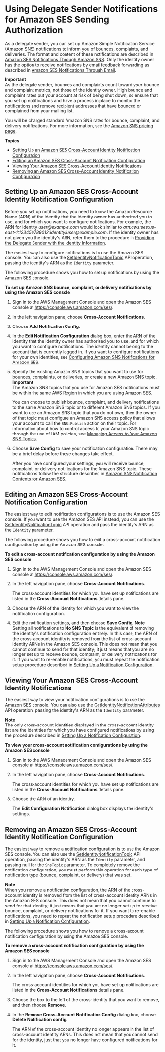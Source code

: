 # Using Delegate Sender Notifications for Amazon SES Sending Authorization<a name="sending-authorization-delegate-sender-tasks-notifications"></a>

As a delegate sender, you can set up Amazon Simple Notification Service \(Amazon SNS\) notifications to inform you of bounces, complaints, and deliveries\. The format and content of these notifications are described in [Amazon SES Notifications Through Amazon SNS](notifications-via-sns.md)\. Only the identity owner has the option to receive notifications by email feedback forwarding as described in [Amazon SES Notifications Through Email](notifications-via-email.md)\.

**Important**  
As the delegate sender, bounces and complaints count toward *your* bounce and complaint metrics, not those of the identity owner\. High bounce and complaint rates put your account at risk of being shut down, so ensure that you set up notifications and have a process in place to monitor the notifications and remove recipient addresses that have bounced or complained from your mailing list\. 

You will be charged standard Amazon SNS rates for bounce, complaint, and delivery notifications\. For more information, see the [Amazon SNS pricing page](https://aws.amazon.com/sns/pricing)\.

**Topics**
+ [Setting Up an Amazon SES Cross\-Account Identity Notification Configuration](#sending-authorization-delegate-sender-tasks-management-add)
+ [Editing an Amazon SES Cross\-Account Notification Configuration](#sending-authorization-delegate-sender-tasks-management-edit)
+ [Viewing Your Amazon SES Cross\-Account Identity Notifications](#sending-authorization-delegate-sender-tasks-management-list)
+ [Removing an Amazon SES Cross\-Account Identity Notification Configuration](#sending-authorization-delegate-sender-tasks-management-remove)

## Setting Up an Amazon SES Cross\-Account Identity Notification Configuration<a name="sending-authorization-delegate-sender-tasks-management-add"></a>

Before you set up notifications, you need to know the Amazon Resource Name \(ARN\) of the identity that the identity owner has authorized you to use, and for which you want to configure notifications\. For example, the ARN for identity *user@example\.com* would look similar to *arn:aws:ses:us\-east\-1:123456789012:identity/user@example\.com*\. If the identity owner has not given you the identity's ARN, refer them to the procedure in [Providing the Delegate Sender with the Identity Information](sending-authorization-identity-owner-tasks-identity.md)\.

The easiest way to configure notifications is to use the Amazon SES console\. You can also use the [SetIdentityNotificationTopic](http://docs.aws.amazon.com/ses/latest/APIReference/API_SetIdentityNotificationTopic.html) API operation, passing the identity's ARN as the `Identity` parameter\.

The following procedure shows you how to set up notifications by using the Amazon SES console\.

**To set up Amazon SNS bounce, complaint, or delivery notifications by using the Amazon SES console**

1. Sign in to the AWS Management Console and open the Amazon SES console at [https://console\.aws\.amazon\.com/ses/](https://console.aws.amazon.com/ses/)\.

1. In the left navigation pane, choose **Cross\-Account Notifications**\.

1. Choose **Add Notification Config**\.

1. In the **Edit Notification Configuration** dialog box, enter the ARN of the identity that the identity owner has authorized you to use, and for which you want to configure notifications\. The identity cannot belong to the account that is currently logged in\. If you want to configure notifications for your own identities, see [Configuring Amazon SNS Notifications for Amazon SES](configure-sns-notifications.md)\.

1. Specify the existing Amazon SNS topics that you want to use for bounces, complaints, or deliveries, or create a new Amazon SNS topic\.
**Important**  
The Amazon SNS topics that you use for Amazon SES notifications must be within the same AWS Region in which you are using Amazon SES\.

   You can choose to publish bounce, complaint, and delivery notifications to the same Amazon SNS topic or to different Amazon SNS topics\. If you want to use an Amazon SNS topic that you do not own, then the owner of that topic must configure an Amazon SNS access policy that allows your account to call the `SNS:Publish` action on their topic\. For information about how to control access to your Amazon SNS topic through the use of IAM policies, see [Managing Access to Your Amazon SNS Topics](http://docs.aws.amazon.com/sns/latest/dg/AccessPolicyLanguage.html)\.

1. Choose **Save Config** to save your notification configuration\. There may be a brief delay before these changes take effect\.

   After you have configured your settings, you will receive bounce, complaint, or delivery notifications for the Amazon SNS topic\. These notifications follow the structure described in [Amazon SNS Notification Contents for Amazon SES](notification-contents.md)\. 

## Editing an Amazon SES Cross\-Account Notification Configuration<a name="sending-authorization-delegate-sender-tasks-management-edit"></a>

The easiest way to edit notification configurations is to use the Amazon SES console\. If you want to use the Amazon SES API instead, you can use the [SetIdentityNotificationTopic](http://docs.aws.amazon.com/ses/latest/APIReference/API_SetIdentityNotificationTopic.html) API operation and pass the identity's ARN as the `Identity` parameter\.

The following procedure shows you how to edit a cross\-account notification configuration by using the Amazon SES console\.

**To edit a cross\-account notification configuration by using the Amazon SES console**

1. Sign in to the AWS Management Console and open the Amazon SES console at [https://console\.aws\.amazon\.com/ses/](https://console.aws.amazon.com/ses/)\.

1. In the left navigation pane, choose **Cross\-Account Notifications**\.

   The cross\-account identities for which you have set up notifications are listed in the **Cross\-Account Notifications** details pane\. 

1. Choose the ARN of the identity for which you want to view the notification configuration\.

1. Edit the notification settings, and then choose **Save Config**\.
**Note**  
Setting all notifications to **No SNS Topic** is the equivalent of removing the identity's notification configuration entirely\. In this case, the ARN of the cross\-account identity is removed from the list of cross\-account identity ARNs in the Amazon SES console\. This does not mean that you cannot continue to send for that identity; it just means that you are no longer set up to receive bounce, complaint, or delivery notifications for it\. If you want to re\-enable notifications, you must repeat the notification setup procedure described in [Setting Up a Notification Configuration](#sending-authorization-delegate-sender-tasks-management-add)\.

## Viewing Your Amazon SES Cross\-Account Identity Notifications<a name="sending-authorization-delegate-sender-tasks-management-list"></a>

The easiest way to view your notification configurations is to use the Amazon SES console\. You can also use the [GetIdentityNotificationAttributes](http://docs.aws.amazon.com/ses/latest/APIReference/API_GetIdentityNotificationAttributes.html) API operation, passing the identity's ARN as the `Identity` parameter\.

**Note**  
The only cross\-account identities displayed in the cross\-account identity list are the identities for which you have configured notifications by using the procedure described in [Setting Up a Notification Configuration](#sending-authorization-delegate-sender-tasks-management-add)\. 

**To view your cross\-account notification configurations by using the Amazon SES console**

1. Sign in to the AWS Management Console and open the Amazon SES console at [https://console\.aws\.amazon\.com/ses/](https://console.aws.amazon.com/ses/)\.

1. In the left navigation pane, choose **Cross\-Account Notifications**\.

   The cross\-account identities for which you have set up notifications are listed in the **Cross\-Account Notifications** details pane\. 

1. Choose the ARN of an identity\.

   The **Edit Configuration Notification** dialog box displays the identity's settings\. 

## Removing an Amazon SES Cross\-Account Identity Notification Configuration<a name="sending-authorization-delegate-sender-tasks-management-remove"></a>

The easiest way to remove a notification configuration is to use the Amazon SES console\. You can also use the [SetIdentityNotificationTopic](http://docs.aws.amazon.com/ses/latest/APIReference/API_SetIdentityNotificationTopic.html) API operation, passing the identity's ARN as the `Identity` parameter, and passing null for the `SnsTopic` parameter\. To completely remove the notification configuration, you must perform this operation for each type of notification type \(bounce, complaint, or delivery\) that was set\. 

**Note**  
When you remove a notification configuration, the ARN of the cross\-account identity is removed from the list of cross\-account identity ARNs in the Amazon SES console\. This does not mean that you cannot continue to send for that identity; it just means that you are no longer set up to receive bounce, complaint, or delivery notifications for it\. If you want to re\-enable notifications, you need to repeat the notification setup procedure described in [Setting Up a Notification Configuration](#sending-authorization-delegate-sender-tasks-management-add)\.

The following procedure shows you how to remove a cross\-account notification configuration by using the Amazon SES console\.

**To remove a cross\-account notification configuration by using the Amazon SES console**

1. Sign in to the AWS Management Console and open the Amazon SES console at [https://console\.aws\.amazon\.com/ses/](https://console.aws.amazon.com/ses/)\.

1. In the left navigation pane, choose **Cross\-Account Notifications**\.

   The cross\-account identities for which you have set up notifications are listed in the **Cross\-Account Notifications** details pane\. 

1. Choose the box to the left of the cross\-identity that you want to remove, and then choose **Remove**\.

1. In the **Remove Cross\-Account Notification Config** dialog box, choose **Delete Notification config**\.

   The ARN of the cross\-account identity no longer appears in the list of cross\-account identity ARNs\. This does not mean that you cannot send for the identity, just that you no longer have configured notifications for it\.